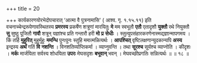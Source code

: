 +++
title = 20

+++
कार्यकारणयोरभेदोपचारात् ‘आत्मा वै पुत्रनामासि' ( आश्व. गृ. १.१५.११) इति वचनाच्चेन्द्ररूपेणावस्थितस्य **प्रमरस्य** प्रकर्षेण शत्रूणां मारयितुः **मे** मम स्वभूतौ **एतौ** एतादृशौ **युक्तौ** रथे नियुक्तौ **सु** सुष्ठु पूजितौ **गावौ** शत्रून् यज्ञांश्च प्रति गन्तारौ हरी **मो** **प्र** **सेधीः** । स्तुत्युपसंहारकरणेनास्मद्यज्ञान्मापगमय । किं तर्हि **मुहुरित्** मुहुर्मुहुः **ममन्धि** पुनःपुनः स्तुहि ममात्मन्नित्यर्थः । **आपश्चित्** वृष्टिलक्षणान्युदकान्यपि **अस्य** इन्द्रस्य **अर्थं** गतिं **वि** **नशन्ति** । विनशतिर्व्याप्तिकर्मा । व्याप्नुवन्ति । तथा **सूरश्च** सूर्यश्च व्याप्नोति । कीदृशः । **मर्कः** मार्जयिता सर्वस्य शोधयिता **उपरः** मेघसदृशः **बभूवान्** भवन् । मेघवच्छीघ्रगतिः सन्नित्यर्थः ॥ ॥ १८ ॥